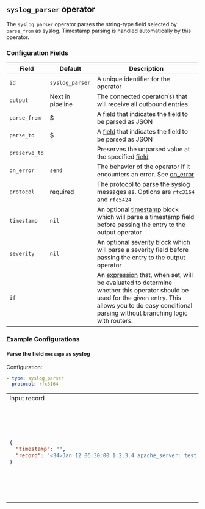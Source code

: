 ## `syslog_parser` operator

The `syslog_parser` operator parses the string-type field selected by `parse_from` as syslog. Timestamp parsing is handled automatically by this operator.

### Configuration Fields

| Field         | Default          | Description                                                                                                                                                                                                                              |
| ---           | ---              | ---                                                                                                                                                                                                                                      |
| `id`          | `syslog_parser`  | A unique identifier for the operator                                                                                                                                                                                                     |
| `output`      | Next in pipeline | The connected operator(s) that will receive all outbound entries                                                                                                                                                                         |
| `parse_from`  | $                | A [field](/docs/types/field.md) that indicates the field to be parsed as JSON                                                                                                                                                            |
| `parse_to`    | $                | A [field](/docs/types/field.md) that indicates the field to be parsed as JSON                                                                                                                                                            |
| `preserve_to` |                  | Preserves the unparsed value at the specified [field](/docs/types/field.md)                                                                                                                                                              |
| `on_error`    | `send`           | The behavior of the operator if it encounters an error. See [on_error](/docs/types/on_error.md)                                                                                                                                          |
| `protocol`    | required         | The protocol to parse the syslog messages as. Options are `rfc3164` and `rfc5424`                                                                                                                                                        |
| `timestamp`   | `nil`            | An optional [timestamp](/docs/types/timestamp.md) block which will parse a timestamp field before passing the entry to the output operator                                                                                               |
| `severity`    | `nil`            | An optional [severity](/docs/types/severity.md) block which will parse a severity field before passing the entry to the output operator                                                                                                  |
| `if`          |                  | An [expression](/docs/types/expression.md) that, when set, will be evaluated to determine whether this operator should be used for the given entry. This allows you to do easy conditional parsing without branching logic with routers. |

### Example Configurations


#### Parse the field `message` as syslog

Configuration:
```yaml
- type: syslog_parser
  protocol: rfc3164
```

<table>
<tr><td> Input record </td> <td> Output record </td></tr>
<tr>
<td>

```json
{
  "timestamp": "",
  "record": "<34>Jan 12 06:30:00 1.2.3.4 apache_server: test message"
}
```

</td>
<td>

```json
{
  "timestamp": "2020-01-12T06:30:00Z",
  "record": {
    "appname": "apache_server",
    "facility": 4,
    "hostname": "1.2.3.4",
    "message": "test message",
    "msg_id": null,
    "priority": 34,
    "proc_id": null,
    "severity": 2
  }
}
```

</td>
</tr>
</table>
